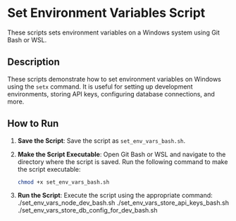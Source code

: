 # Set Environment Variables Script

These scripts sets environment variables on a Windows system using Git Bash or WSL.

## Description

These scripts demonstrate how to set environment variables on Windows using the `setx` command. It is useful for setting up development environments, storing API keys, configuring database connections, and more.

## How to Run

1. **Save the Script**:
   Save the script as `set_env_vars_bash.sh`.

2. **Make the Script Executable**:
   Open Git Bash or WSL and navigate to the directory where the script is saved. Run the following command to make the script executable:
   ```bash
   chmod +x set_env_vars_bash.sh

3. **Run the Script**:
   Execute the script using the appropriate command:
   ./set_env_vars_node_dev_bash.sh
   ./set_env_vars_store_api_keys_bash.sh
   ./set_env_vars_store_db_config_for_dev_bash.sh